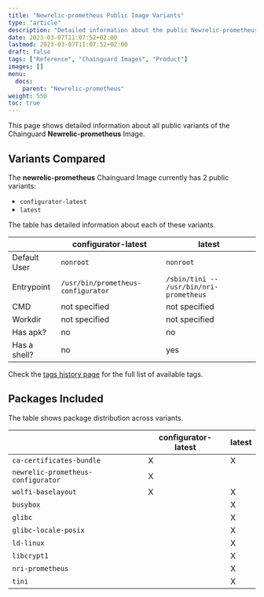 ```yaml
---
title: "Newrelic-prometheus Public Image Variants"
type: "article"
description: "Detailed information about the public Newrelic-prometheus Chainguard Image variants"
date: 2023-03-07T11:07:52+02:00
lastmod: 2023-03-07T11:07:52+02:00
draft: false
tags: ["Reference", "Chainguard Images", "Product"]
images: []
menu:
  docs:
    parent: "Newrelic-prometheus"
weight: 550
toc: true
---
```


This page shows detailed information about all public variants of the Chainguard **Newrelic-prometheus** Image.

## Variants Compared
The **newrelic-prometheus** Chainguard Image currently has 2 public variants: 

- `configurator-latest`
- `latest`

The table has detailed information about each of these variants.

|              | configurator-latest                | latest                                  |
|--------------|------------------------------------|-----------------------------------------|
| Default User | `nonroot`                          | `nonroot`                               |
| Entrypoint   | `/usr/bin/prometheus-configurator` | `/sbin/tini -- /usr/bin/nri-prometheus` |
| CMD          | not specified                      | not specified                           |
| Workdir      | not specified                      | not specified                           |
| Has apk?     | no                                 | no                                      |
| Has a shell? | no                                 | yes                                     |

Check the [tags history page](/chainguard/chainguard-images/reference/newrelic-prometheus/tags_history/) for the full list of available tags.

## Packages Included
The table shows package distribution across variants.

|                                    | configurator-latest | latest |
|------------------------------------|---------------------|--------|
| `ca-certificates-bundle`           | X                   | X      |
| `newrelic-prometheus-configurator` | X                   |        |
| `wolfi-baselayout`                 | X                   | X      |
| `busybox`                          |                     | X      |
| `glibc`                            |                     | X      |
| `glibc-locale-posix`               |                     | X      |
| `ld-linux`                         |                     | X      |
| `libcrypt1`                        |                     | X      |
| `nri-prometheus`                   |                     | X      |
| `tini`                             |                     | X      |
